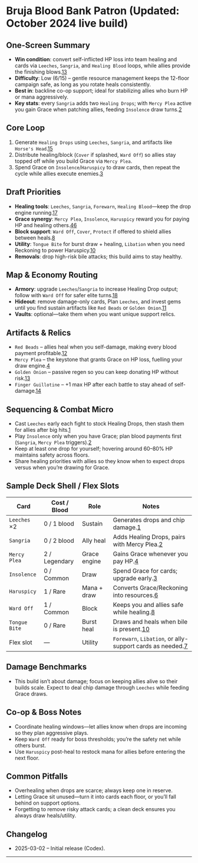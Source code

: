 # Bruja Blood Bank Patron (Updated: October 2024 live build)

## One-Screen Summary
- **Win condition**: convert self-inflicted HP loss into team healing and cards via `Leeches`, `Sangria`, and `Healing Blood` loops, while allies provide the finishing blows.[1][2][3]
- **Difficulty**: Low (6/15) – gentle resource management keeps the 12-floor campaign safe, as long as you rotate heals consistently.
- **Best in**: backline co-op support; ideal for stabilizing allies who burn HP or mana aggressively.
- **Key stats**: every `Sangria` adds two `Healing Drops`; with `Mercy Plea` active you gain Grace when patching allies, feeding `Insolence` draw turns.[2][4]

## Core Loop
1. Generate `Healing Drops` using `Leeches`, `Sangria`, and artifacts like `Horse's Head`.[1][2][5]
2. Distribute healing/block (`Cover` if splashed, `Ward Off`) so allies stay topped off while you build Grace via `Mercy Plea`.
3. Spend Grace on `Insolence`/`Haruspicy` to draw cards, then repeat the cycle while allies execute enemies.[3][6]

## Draft Priorities
- **Healing tools**: `Leeches`, `Sangria`, `Forewarn`, `Healing Blood`—keep the drop engine running.[1][2][7]
- **Grace synergy**: `Mercy Plea`, `Insolence`, `Haruspicy` reward you for paying HP and healing others.[4][3][6]
- **Block support**: `Ward Off`, `Cover`, `Protect` if offered to shield allies between heals.[8][9]
- **Utility**: `Tongue Bite` for burst draw + healing, `Libation` when you need Reckoning to power Haruspicy.[10][2]
- **Removals**: drop high-risk bile attacks; this build aims to stay healthy.

## Map & Economy Routing
- **Armory**: upgrade `Leeches`/`Sangria` to increase Healing Drop output; follow with `Ward Off` for safer elite turns.[1][2][8]
- **Hideout**: remove damage-only cards, Plan `Leeches`, and invest gems until you find sustain artifacts like `Red Beads` or `Golden Onion`.[11]
- **Vaults**: optional—take them when you want unique support relics.

## Artifacts & Relics
- `Red Beads` – allies heal when you self-damage, making every blood payment profitable.[12]
- `Mercy Plea` – the keystone that grants Grace on HP loss, fuelling your draw engine.[4]
- `Golden Onion` – passive regen so you can keep donating HP without risk.[13]
- `Finger Guillotine` – +1 max HP after each battle to stay ahead of self-damage.[14]

## Sequencing & Combat Micro
- Cast `Leeches` early each fight to stock Healing Drops, then stash them for allies after big hits.[1]
- Play `Insolence` only when you have Grace; plan blood payments first (`Sangria`, `Mercy Plea` triggers).[2][3]
- Keep at least one drop for yourself; hovering around 60–80% HP maintains safety across floors.
- Share healing priorities with allies so they know when to expect drops versus when you’re drawing for Grace.

## Sample Deck Shell / Flex Slots
| Card | Cost / Blood | Role | Notes |
| --- | --- | --- | --- |
| `Leeches` ×2 | 0 / 1 blood | Sustain | Generates drops and chip damage.[1] |
| `Sangria` | 0 / 2 blood | Ally heal | Adds Healing Drops, pairs with Mercy Plea.[2] |
| `Mercy Plea` | 2 / Legendary | Grace engine | Gains Grace whenever you pay HP.[4] |
| `Insolence` | 0 / Common | Draw | Spend Grace for cards; upgrade early.[3] |
| `Haruspicy` | 1 / Rare | Mana + draw | Converts Grace/Reckoning into resources.[6] |
| `Ward Off` | 1 / Common | Block | Keeps you and allies safe while healing.[8] |
| `Tongue Bite` | 0 / Rare | Burst heal | Draws and heals when bile is present.[10] |
| Flex slot | — | Utility | `Forewarn`, `Libation`, or ally-support cards as needed.[7][2] |

## Damage Benchmarks
- This build isn’t about damage; focus on keeping allies alive so their builds scale. Expect to deal chip damage through `Leeches` while feeding Grace draws.

## Co-op & Boss Notes
- Coordinate healing windows—let allies know when drops are incoming so they plan aggressive plays.
- Keep `Ward Off` ready for boss thresholds; you’re the safety net while others burst.
- Use `Haruspicy` post-heal to restock mana for allies before entering the next floor.

## Common Pitfalls
- Overhealing when drops are scarce; always keep one in reserve.
- Letting Grace sit unused—turn it into cards each floor, or you’ll fall behind on support options.
- Forgetting to remove risky attack cards; a clean deck ensures you always draw heals/utility.

## Changelog
- 2025-03-02 – Initial release (Codex).

---

[1]: https://hellcard.fandom.com/wiki/Leeches "Leeches | Hellcard Wiki"
[2]: https://hellcard.fandom.com/wiki/Sangria "Sangria | Hellcard Wiki"
[3]: https://hellcard.fandom.com/wiki/Insolence "Insolence | Hellcard Wiki"
[4]: https://hellcard.fandom.com/wiki/Mercy_Plea "Mercy Plea | Hellcard Wiki"
[5]: https://hellcard.fandom.com/wiki/Horse's_Head "Horse's Head | Hellcard Wiki"
[6]: https://hellcard.fandom.com/wiki/Haruspicy "Haruspicy | Hellcard Wiki"
[7]: https://hellcard.fandom.com/wiki/Forewarn "Forewarn | Hellcard Wiki"
[8]: https://hellcard.fandom.com/wiki/Ward_Off "Ward Off | Hellcard Wiki"
[9]: https://hellcard.fandom.com/wiki/Cover "Cover | Hellcard Wiki"
[10]: https://hellcard.fandom.com/wiki/Tongue_Bite "Tongue Bite | Hellcard Wiki"
[11]: https://hellcard.fandom.com/wiki/Locations "Locations | Hellcard Wiki"
[12]: https://hellcard.fandom.com/wiki/Red_Beads "Red Beads | Hellcard Wiki"
[13]: https://hellcard.fandom.com/wiki/Golden_Onion "Golden Onion | Hellcard Wiki"
[14]: https://hellcard.fandom.com/wiki/Finger_Guillotine "Finger Guillotine | Hellcard Wiki"
